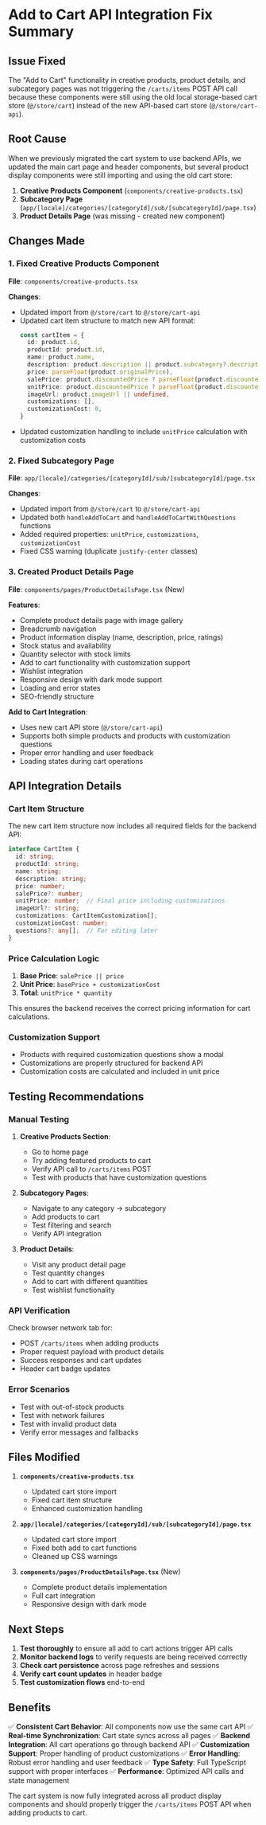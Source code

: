 # Add to Cart API Integration Fix Summary

## Issue Fixed
The "Add to Cart" functionality in creative products, product details, and subcategory pages was not triggering the `/carts/items` POST API call because these components were still using the old local storage-based cart store (`@/store/cart`) instead of the new API-based cart store (`@/store/cart-api`).

## Root Cause
When we previously migrated the cart system to use backend APIs, we updated the main cart page and header components, but several product display components were still importing and using the old cart store:

1. **Creative Products Component** (`components/creative-products.tsx`)
2. **Subcategory Page** (`app/[locale]/categories/[categoryId]/sub/[subcategoryId]/page.tsx`)
3. **Product Details Page** (was missing - created new component)

## Changes Made

### 1. Fixed Creative Products Component
**File**: `components/creative-products.tsx`

**Changes**:
- Updated import from `@/store/cart` to `@/store/cart-api`
- Updated cart item structure to match new API format:
  ```typescript
  const cartItem = {
    id: product.id,
    productId: product.id,
    name: product.name,
    description: product.description || product.subcategory?.description || "",
    price: parseFloat(product.originalPrice),
    salePrice: product.discountedPrice ? parseFloat(product.discountedPrice) : undefined,
    unitPrice: product.discountedPrice ? parseFloat(product.discountedPrice) : parseFloat(product.originalPrice),
    imageUrl: product.imageUrl || undefined,
    customizations: [],
    customizationCost: 0,
  }
  ```
- Updated customization handling to include `unitPrice` calculation with customization costs

### 2. Fixed Subcategory Page
**File**: `app/[locale]/categories/[categoryId]/sub/[subcategoryId]/page.tsx`

**Changes**:
- Updated import from `@/store/cart` to `@/store/cart-api`
- Updated both `handleAddToCart` and `handleAddToCartWithQuestions` functions
- Added required properties: `unitPrice`, `customizations`, `customizationCost`
- Fixed CSS warning (duplicate `justify-center` classes)

### 3. Created Product Details Page
**File**: `components/pages/ProductDetailsPage.tsx` (New)

**Features**:
- Complete product details page with image gallery
- Breadcrumb navigation
- Product information display (name, description, price, ratings)
- Stock status and availability
- Quantity selector with stock limits
- Add to cart functionality with customization support
- Wishlist integration
- Responsive design with dark mode support
- Loading and error states
- SEO-friendly structure

**Add to Cart Integration**:
- Uses new cart API store (`@/store/cart-api`)
- Supports both simple products and products with customization questions
- Proper error handling and user feedback
- Loading states during cart operations

## API Integration Details

### Cart Item Structure
The new cart item structure now includes all required fields for the backend API:

```typescript
interface CartItem {
  id: string;
  productId: string;
  name: string;
  description: string;
  price: number;
  salePrice?: number;
  unitPrice: number;  // Final price including customizations
  imageUrl?: string;
  customizations: CartItemCustomization[];
  customizationCost: number;
  questions?: any[];  // For editing later
}
```

### Price Calculation Logic
1. **Base Price**: `salePrice || price`
2. **Unit Price**: `basePrice + customizationCost`
3. **Total**: `unitPrice * quantity`

This ensures the backend receives the correct pricing information for cart calculations.

### Customization Support
- Products with required customization questions show a modal
- Customizations are properly structured for backend API
- Customization costs are calculated and included in unit price

## Testing Recommendations

### Manual Testing
1. **Creative Products Section**:
   - Go to home page
   - Try adding featured products to cart
   - Verify API call to `/carts/items` POST
   - Test with products that have customization questions

2. **Subcategory Pages**:
   - Navigate to any category → subcategory
   - Add products to cart
   - Test filtering and search
   - Verify API integration

3. **Product Details**:
   - Visit any product detail page
   - Test quantity changes
   - Add to cart with different quantities
   - Test wishlist functionality

### API Verification
Check browser network tab for:
- POST `/carts/items` when adding products
- Proper request payload with product details
- Success responses and cart updates
- Header cart badge updates

### Error Scenarios
- Test with out-of-stock products
- Test with network failures
- Test with invalid product data
- Verify error messages and fallbacks

## Files Modified

1. **`components/creative-products.tsx`**
   - Updated cart store import
   - Fixed cart item structure
   - Enhanced customization handling

2. **`app/[locale]/categories/[categoryId]/sub/[subcategoryId]/page.tsx`**
   - Updated cart store import
   - Fixed both add to cart functions
   - Cleaned up CSS warnings

3. **`components/pages/ProductDetailsPage.tsx`** (New)
   - Complete product details implementation
   - Full cart integration
   - Responsive design with dark mode

## Next Steps

1. **Test thoroughly** to ensure all add to cart actions trigger API calls
2. **Monitor backend logs** to verify requests are being received correctly
3. **Check cart persistence** across page refreshes and sessions
4. **Verify cart count updates** in header badge
5. **Test customization flows** end-to-end

## Benefits

✅ **Consistent Cart Behavior**: All components now use the same cart API
✅ **Real-time Synchronization**: Cart state syncs across all pages
✅ **Backend Integration**: All cart operations go through backend API
✅ **Customization Support**: Proper handling of product customizations
✅ **Error Handling**: Robust error handling and user feedback
✅ **Type Safety**: Full TypeScript support with proper interfaces
✅ **Performance**: Optimized API calls and state management

The cart system is now fully integrated across all product display components and should properly trigger the `/carts/items` POST API when adding products to cart.
